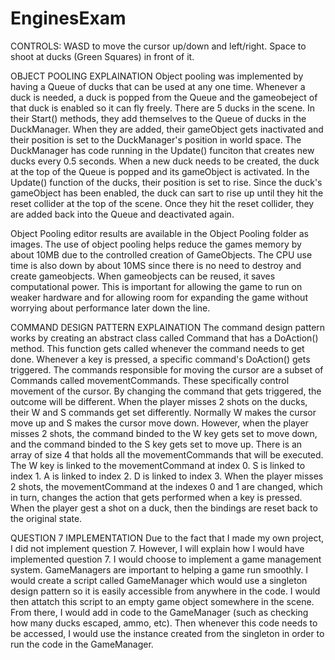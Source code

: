 # EnginesExam
CONTROLS: WASD to move the cursor up/down and left/right. Space to shoot at ducks (Green Squares) in front of it.

OBJECT POOLING EXPLAINATION
Object pooling was implemented by having a Queue of ducks that can be used at any one time. Whenever a duck is needed, a duck is popped from the Queue and the gameobeject of that duck is enabled so it can fly freely. There are 5 ducks in the scene. In their Start() methods, they add themselves to the Queue of ducks in the DuckManager. When they are added, their gameObject gets inactivated and their position is set to the DuckManager's position in world space. The DuckManager has code running in the Update() funciton that creates new ducks every 0.5 seconds. When a new duck needs to be created, the duck at the top of the Queue is popped and its gameObject is activated. In the Update() function of the ducks, their position is set to rise. Since the duck's gameObject has been enabled, the duck can sart to rise up until they hit the reset collider at the top of the scene. Once they hit the reset collider, they are added back into the Queue and deactivated again.


Object Pooling editor results are available in the Object Pooling folder as images. The use of object pooling helps reduce the games memory by about 10MB due to the controlled creation of GameObjects. The CPU use time is also down by about 10MS since there is no need to destroy and create gameobjects. When gameobjects can be reused, it saves computational power. This is important for allowing the game to run on weaker hardware and for allowing room for expanding the game without worrying about performance later down the line.

COMMAND DESIGN PATTERN EXPLAINATION
The command design pattern works by creating an abstract class called Command that has a DoAction() method. This function gets called whenever the command needs to get done. Whenever a key is pressed, a specific command's DoAction() gets triggered. The commands responsible for moving the cursor are a subset of Commands called movementCommands. These specifically control movement of the cursor. By changing the command that gets triggered, the outcome will be different. When the player misses 2 shots on the ducks, their W and S commands get set differently. Normally W makes the cursor move up and S makes the cursor move down. However, when the player misses 2 shots, the command binded to the W key gets set to move down, and the command binded to the S key gets set to move up. There is an array of size 4 that holds all the movementCommands that will be executed. The W key is linked to the movementCommand at index 0. S is linked to index 1. A is linked to index 2. D is linked to index 3. When the player misses 2 shots, the movementCommand at the indexes 0 and 1 are changed, which in turn, changes the action that gets performed when a key is pressed. When the player gest a shot on a duck, then the bindings are reset back to the original state.

QUESTION 7 IMPLEMENTATION
Due to the fact that I made my own project, I did not implement question 7. However, I will explain how I would have implemented question 7. I would choose to implement a game management system. GameManagers are important to helping a game run smoothly. I would create a script called GameManager which would use a singleton design pattern so it is easily accessible from anywhere in the code. I would then attatch this script to an empty game object somewhere in the scene. From there, I would add in code to the GameManager (such as checking how many ducks escaped, ammo, etc). Then whenever this code needs to be accessed, I would use the instance created from the singleton in order to run the code in the GameManager.
